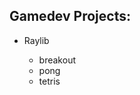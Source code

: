 <h2>Gamedev Projects:</h2>
<ul>
    <li>Raylib</li>
    <ul>
        <li>breakout</li>
        <li>pong</li>
        <li>tetris</li>
    </ul>
</ul>